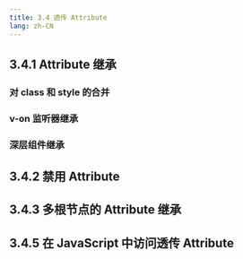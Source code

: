 ```yaml
---
title: 3.4 透传 Attribute
lang: zh-CN
---
```


## 3.4.1 Attribute 继承

### 对 class 和 style 的合并

### v-on 监听器继承

### 深层组件继承

## 3.4.2 禁用 Attribute

## 3.4.3 多根节点的 Attribute 继承

## 3.4.5 在 JavaScript 中访问透传 Attribute
